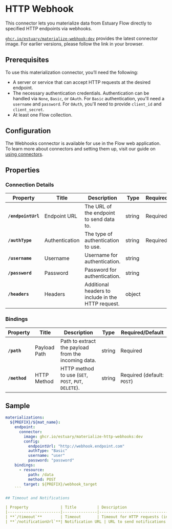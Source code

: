 # HTTP Webhook

This connector lets you materialize data from Estuary Flow directly to specified HTTP endpoints via webhooks.

[`ghcr.io/estuary/materialize-webhook:dev`](https://ghcr.io/estuary/materialize-webhook:dev) provides the latest connector image. For earlier versions, please follow the link in your browser.

## Prerequisites
To use this materialization connector, you’ll need the following:

- A server or service that can accept HTTP requests at the desired endpoint.
- The necessary authentication credentials. Authentication can be handled via `None`, `Basic`, or `OAuth`. For `Basic` authentication, you'll need a `username` and `password`. For `OAuth`, you'll need to provide `client_id` and `client_secret`.
- At least one Flow collection.

## Configuration
The Webhooks connector is available for use in the Flow web application. To learn more about connectors and setting them up, visit our guide on [using connectors](https://docs.estuary.dev/concepts/connectors/#using-connectors).

## Properties

### Connection Details

| Property              | Title         | Description                                         | Type   | Required/Default       |
|-----------------------|---------------|-----------------------------------------------------|--------|------------------------|
| **`/endpointUrl`**    | Endpoint URL  | The URL of the endpoint to send data to.       | string | Required               |
| **`/authType`**       | Authentication| The type of authentication to use. | string | Required |
| **`/username`**       | Username      | Username for authentication.       | string |                |
| **`/password`**       | Password      | Password for authentication.       | string |                |
| **`/headers`**        | Headers       | Additional headers to include in the HTTP request. | object |                |

### Bindings

| Property              | Title          | Description                            | Type   | Required/Default       |
|-----------------------|----------------|----------------------------------------|--------|------------------------|
| **`/path`**    | Payload Path   | Path to extract the payload from the incoming data. | string | Required               |
| **`/method`**         | HTTP Method    | HTTP method to use (`GET`, `POST`, `PUT`, `DELETE`). | string | Required (default: `POST`) |

## Sample

```yaml
materializations:
  ${PREFIX}/${mat_name}:
    endpoint:
      connector:
        image: ghcr.io/estuary/materialize-http-webhooks:dev
        config:
          endpointUrl: "http://webhook.endpoint.com"
          authType: "Basic"
          username: "user"
          password: "password"
    bindings:
      - resource:
          path: /data
          method: POST
        target: ${PREFIX}/webhook_target
    ```

## Timeout and Notifications

| Property              | Title         | Description                                         | Type   | Required/Default       |
|-----------------------|---------------|-----------------------------------------------------|--------|------------------------|
| **`/timeout`**        | Timeout       | Timeout for HTTP requests (in seconds).            | integer | |
| **`/notificationUrl`**| Notification URL | URL to send notifications on success/failure.   | string |               |



